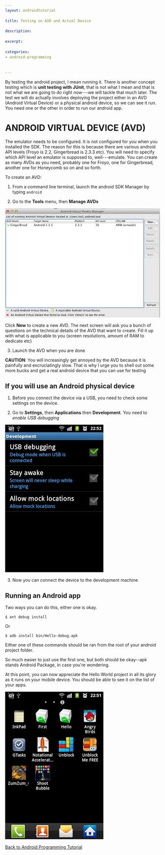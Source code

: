 ```yaml
---
layout: androidtutorial

title: Testing on AVD and Actual Device

description: 

excerpt: 

categories:
- android-programming


---
```




By testing the android project, I mean running it. There is another concept testing which is **unit testing with JUnit**, that is not what I mean and that is not what we are going to do right now---we will tackle that much later. The test we will do actually involves deploying the project either in an AVD (Android Virtual Device) or a physical android device, so we can see it run. You need one or the other in order to run our android app.

# ANDROID VIRTUAL DEVICE (AVD)

The emulator needs to be configured. It is not configured for you when you installed the SDK. The reason for this is because there are various android API levels (Froyo is 2.2, Gingerbread is 2.3.3 etc). You will need to specify which API level an emulator is supposed to, well---emulate. You can create as many AVDs as you need, probably one for Froyo, one for Gingerbread, another one for Honeycomb so on and so forth. 

To create an AVD:

1. From a command line terminal, launch the android SDK Manager by typing <code class="codeblock">android</code>

2. Go to the **Tools** menu, then **Manage AVDs** 

<img class="shadow" src="/img/avd.png">



Click **New** to create a new AVD. The next screen will ask you a bunch of questions on the technical details of the AVD that want to create. Fill it up with what is applicable to you (screen resolutions, amount of RAM to dedicate etc) 

3. Launch the AVD when you are done

**CAUTION**: You will increasingly get annoyed by the AVD because it is painfully and excruciatingly slow. That is why I urge you to shell out some more bucks and get a real android device that you can use for testing

## If you will use an Android physical device 

1. Before you connect the device via a USB, you need to check some settings on the device.  

2. Go to **Settings**, then **Applications** then **Development**. You need to *enable USB debugging*

<img class="small" src="/img/usb-debugging.png">

3. Now you can connect the device to the development machine

## Running an Android app

Two ways you can do this, either one is okay.



	$ ant debug install

Or

	$ adb install bin/Hello-debug.apk

Either one of these commands should be ran from the root of your android project folder.

So much easier to just use the first one, but both should be okay--apk stands Android Package, in case you're wondering. 

At this point, you can now appreciate the Hello World project in all its glory as it runs on your mobile device. You should be able to see it on the list of your apps. 

<img class="small" src="/img/hello-deployed.png">

[Back to Android Programming Tutorial](/android-programming-tutorial/)
